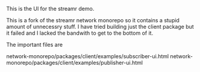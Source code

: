 This is the UI for the streamr demo.

This is a fork of the streamr network monorepo so it contains a stupid amount of unnecessry stuff. I have tried building just the client package but it failed and I lacked the bandwith to get to the bottom of it.

The important files are

network-monorepo/packages/client/examples/subscriber-ui.html
network-monorepo/packages/client/examples/publisher-ui.html